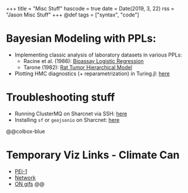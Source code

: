 +++
title = "Misc Stuff"
hascode = true
date = Date(2019, 3, 22)
rss = "Jason Misc Stuff"
+++
@def tags = ["syntax", "code"]

<!-- 
# Julia Bayes 
## Reparametrization in Turing.jl

Finish the Neal funnel writeup [here](/pages/neal). 

## Turing pitfalls

This is going to be a page with some easy to make mistakes, and ways to avoid them. [here](/pages/turingpitfalls). 

## Some random models
Way later

- Splines
- Epidemic models
    - Chain Binomial
    - SIR - Diffeq
    - SIR - Markov process
    - Partially specified models
- Paintings  -->


# Bayesian Modeling with PPLs:
- Implementing classic analysis of laboratory datasets in various PPLs:
    - Racine et al. (1986): [Bioassay Logistic Regression](/pages/BayesEx/BDA3/BioAssay1/bioassay1)
    - Tarone (1982): [Rat Tumor Hierarchical Model](/pages/BayesEx/BDA3/RatTumor/RT1)
- Plotting HMC diagnostics (+ reparametrization) in Turing.jl: [here](/pages/neal)

# Troubleshooting stuff
- Running ClusterMQ on Sharcnet via SSH: [here](/pages/scratchpad/cmq_sharc)
- Installing `sf` or `geojsonio` on Sharcnet: [here](/pages/scratchpad/sf_sharc)

@@colbox-blue
# Temporary Viz Links - Climate Can
- [PEI-1](/pages/climate-can/pei-1)
- [Network](/pages/climate-can/visnet)
- [ON gifs](/pages/climate-can/anim)
@@
